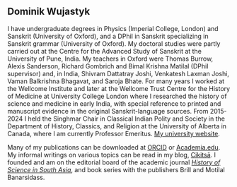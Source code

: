 ## Dominik Wujastyk

I have undergraduate degrees in Physics (Imperial College, London) and Sanskrit (University of Oxford), and a DPhil in Sanskrit specializing in Sanskrit grammar (University of Oxford). My doctoral studies were partly carried out at the Centre for the Advanced Study of Sanskrit at the University of Pune, India. My teachers in Oxford were Thomas Burrow, Alexis Sanderson, Richard Gombrich and Bimal Krishna Matilal (DPhil supervisor) and, in India, Shivram Dattatray Joshi, Venkatesh Laxman Joshi, Vaman Balkrishna Bhagavat, and Saroja Bhate. For many years I worked at the Wellcome Institute and later at the Wellcome Trust Centre for the History of Medicine at University College London where I researched the history of science and medicine in early India, with special reference to printed and manuscript evidence in the original Sanskrit-language sources. From 2015-2024 I held the Singhmar Chair in Classical Indian Polity and Society in the Department of History, Classics, and Religion at the University of Alberta in Canada, where I am currently Professor Emeritus. [My university website](https://apps.ualberta.ca/directory/person/wujastyk).

Many of my publications can be downloaded at [ORCID](https://orcid.org/0000-0003-0216-6381) or [Academia.edu](https://ualberta.academia.edu/DominikWujastyk). My informal writings on various topics can be read in my blog, [Cikitsā](http://cikitsa.blogspot.com). I founded and am on the editorial board of the academic journal _[History of Science in South Asia](https://hssa-journal.org/)_, and book series with the publishers Brill and Motilal Banarsidass.

